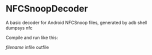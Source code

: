 # NFCSnoopDecoder

A basic decoder for Android NFCSnoop files, generated by adb shell dumpsys nfc

Compile and run like this:

*filename* infile outfile
